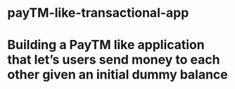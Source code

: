 # payTM-like-transactional-app

# Building a PayTM like application that let’s users send money to each other given an initial dummy balance
